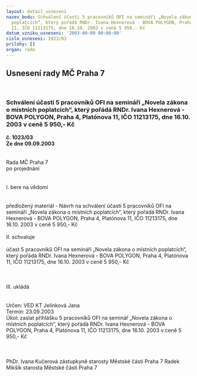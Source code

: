 ```yaml
---
layout: detail_usneseni
nazev_bodu: Schválení účasti 5 pracovníků OFI na semináři „Novela zákona o místních
  poplatcích“, který pořádá RNDr. Ivana Hexnerová - BOVA POLYGON, Praha 4, Platónova
  11, IČO 11213175, dne 16.10. 2003 v ceně 5 950,- Kč
datum_vzniku_usneseni: '2003-09-09 00:00:00'
cislo_usneseni: 1023/03
prilohy: []
organ: rada
---
```

<div id="ucUsn_pList" class="usn">
	<span><h2>Usnesení rady MČ Praha 7 </h2>
<br></span><div class="standBody">
<span><h3>Schválení účasti 5 pracovníků OFI na semináři „Novela zákona o místních poplatcích“, který pořádá RNDr. Ivana Hexnerová - BOVA POLYGON, Praha 4, Platónova 11, IČO 11213175, dne 16.10. 2003 v ceně 5 950,- Kč</h3></span><div class="center">
		<strong>č. 1023/03</strong><br>
	</div>
<div class="center">
		<strong>Ze dne 09.09.2003</strong><br><br>
	</div>
<br>Rada MČ Praha 7<br>po projednání<br><br><br>I.	bere na vědomí<br><br> <br>předložený materiál - Návrh na schválení účasti 5 pracovníků OFI na semináři „Novela zákona o místních poplatcích“, který pořádá RNDr. Ivana Hexnerová - BOVA POLYGON, Praha 4, Platónova 11, IČO 11213175, dne 16.10. 2003 v ceně 5 950,- Kč<br><br>II.	schvaluje <br><br>účast 5 pracovníků OFI na semináři „Novela zákona o místních poplatcích“, který pořádá RNDr. Ivana Hexnerová - BOVA POLYGON, Praha 4, Platónova 11, IČO 11213175, dne 16.10. 2003 v ceně 5 950,- Kč<br><br><br><br>III.	ukládá <br><br> <br>Určen:	VED KT Jelínková Jana<br>Termín: 23.09.2003<br>Úkol:	zaslat přihlášku 5 pracovníků OFI na seminář „Novela zákona o místních poplatcích“, který pořádá RNDr. Ivana Hexnerová - BOVA POLYGON, Praha 4, Platónova 11, IČO 11213175, dne 16.10. 2003 v ceně 5 950,- Kč<br><br>  <br>	<br>PhDr. Ivana Kučerová zástupkyně starosty Městské části Praha 7	 Radek Mikšík starosta Městské části Praha 7<br>	<br><br>
</div>
</div>